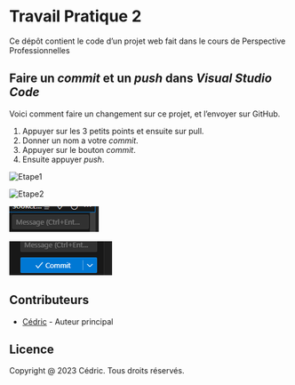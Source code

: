 # Travail Pratique 2
Ce dépôt contient le code d’un projet web fait dans le cours de Perspective Professionnelles

## Faire un _commit_ et un _push_ dans _Visual Studio Code_

Voici comment faire un changement sur ce projet, et l’envoyer sur GitHub.
1. Appuyer sur les 3 petits points et ensuite sur pull.
2. Donner un nom a votre _commit_.
3. Appuyer sur le bouton _commit_.
4. Ensuite appuyer _push_.

![Etape1](TP1-pour-perspec/img.docs/3points+pull.png)

![Etape2](TP1-pour-perspec/img.docs/3points+push.png)

![Etape3](TP1-pour-perspec/img.docs/ajouterNom.png)

![Etape4](TP1-pour-perspec/img.docs/commit.png)

## Contributeurs

- [Cédric](https://github.com/Leptitroy/2434411) - Auteur principal

## Licence

Copyright @ 2023 Cédric. Tous droits réservés.
